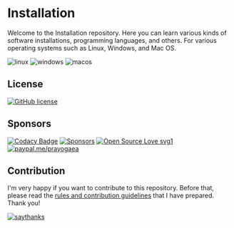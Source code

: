 # Installation

Welcome to the Installation repository. Here you can learn various kinds of software installations, programming languages, and others. For various operating systems such as Linux, Windows, and Mac OS.


![linux](https://img.shields.io/badge/Linux-FCC624?style=for-the-badge&logo=linux&logoColor=black) ![windows](https://img.shields.io/badge/Windows-0078D6?style=for-the-badge&logo=windows&logoColor=white) ![macos](https://img.shields.io/badge/mac%20os-000000?style=for-the-badge&logo=apple&logoColor=white)

## License

<a href="https://github.com/prayogaea/installation/blob/master/LICENSE"><img alt="GitHub license" src="https://img.shields.io/github/license/prayogaea/installation?style=flat&logo=appveyor"></a>

## Sponsors

[![Codacy Badge](https://api.codacy.com/project/badge/Grade/e8b84645b80c4ac88f5cd2ca4d2ce222)](https://app.codacy.com/gh/prayogaea/installation?utm_source=github.com&utm_medium=referral&utm_content=prayogaea/installation&utm_campaign=Badge_Grade_Settings)
[![Sponsors](https://img.shields.io/static/v1?label=Sponsor&message=%E2%9D%A4&logo=GitHub&color=%23fe8e86)](https://github.com/sponsors/prayogaea) [![Open Source Love svg1](https://badges.frapsoft.com/os/v1/open-source.svg?v=103)](https://saweria.co/prayogaea) [![paypal.me/prayogaea](https://ionicabizau.github.io/badges/paypal.svg)](https://www.paypal.me/prayogaea)



## Contribution

I'm very happy if you want to contribute to this repository. Before that, please read the [rules and contribution guidelines](https://github.com/prayogaea/installation/blob/master/CONTRIBUTING.md) that I have prepared. Thank you!

[![saythanks](https://img.shields.io/badge/say-thanks-ff69b4.svg)](https://saythanks.io/to/prayogaekaardiansyah)
